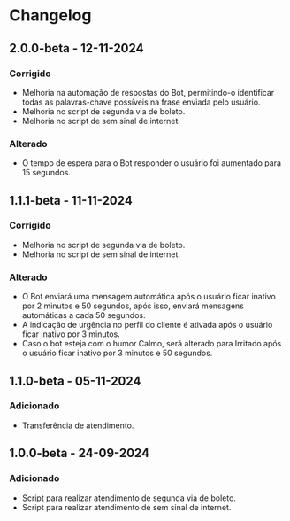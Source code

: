 ﻿# Changelog

## 2.0.0-beta - 12-11-2024
### Corrigido
* Melhoria na automação de respostas do Bot, permitindo-o identificar todas as palavras-chave possíveis na frase enviada pelo usuário.
* Melhoria no script de segunda via de boleto.
* Melhoria no script de sem sinal de internet.

### Alterado
* O tempo de espera para o Bot responder o usuário foi aumentado para 15 segundos.

## 1.1.1-beta - 11-11-2024
### Corrigido
* Melhoria no script de segunda via de boleto.
* Melhoria no script de sem sinal de internet.

### Alterado
* O Bot enviará uma mensagem automática após o usuário ficar inativo por 2 minutos e 50 segundos, após isso, enviará mensagens automáticas a cada 50 segundos.
* A indicação de urgência no perfil do cliente é ativada após o usuário ficar inativo por 3 minutos.
* Caso o bot esteja com o humor Calmo, será alterado para Irritado após o usuário ficar inativo por 3 minutos e 50 segundos.

## 1.1.0-beta - 05-11-2024
### Adicionado
* Transferência de atendimento.

## 1.0.0-beta - 24-09-2024
### Adicionado
* Script para realizar atendimento de segunda via de boleto.
* Script para realizar atendimento de sem sinal de internet.
